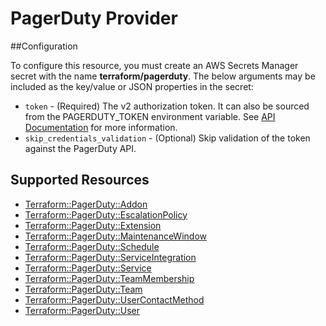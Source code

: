 # PagerDuty Provider

##Configuration

To configure this resource, you must create an AWS Secrets Manager secret with the name **terraform/pagerduty**. The below arguments may be included as the key/value or JSON properties in the secret:

* `token` - (Required) The v2 authorization token. It can also be sourced from the PAGERDUTY_TOKEN environment variable. See [API Documentation](https://v2.developer.pagerduty.com/docs/authentication) for more information.
* `skip_credentials_validation` - (Optional) Skip validation of the token against the PagerDuty API.


## Supported Resources

* [Terraform::PagerDuty::Addon](docs/providers/pagerduty/Addon.md)
* [Terraform::PagerDuty::EscalationPolicy](docs/providers/pagerduty/EscalationPolicy.md)
* [Terraform::PagerDuty::Extension](docs/providers/pagerduty/Extension.md)
* [Terraform::PagerDuty::MaintenanceWindow](docs/providers/pagerduty/MaintenanceWindow.md)
* [Terraform::PagerDuty::Schedule](docs/providers/pagerduty/Schedule.md)
* [Terraform::PagerDuty::ServiceIntegration](docs/providers/pagerduty/ServiceIntegration.md)
* [Terraform::PagerDuty::Service](docs/providers/pagerduty/Service.md)
* [Terraform::PagerDuty::TeamMembership](docs/providers/pagerduty/TeamMembership.md)
* [Terraform::PagerDuty::Team](docs/providers/pagerduty/Team.md)
* [Terraform::PagerDuty::UserContactMethod](docs/providers/pagerduty/UserContactMethod.md)
* [Terraform::PagerDuty::User](docs/providers/pagerduty/User.md)